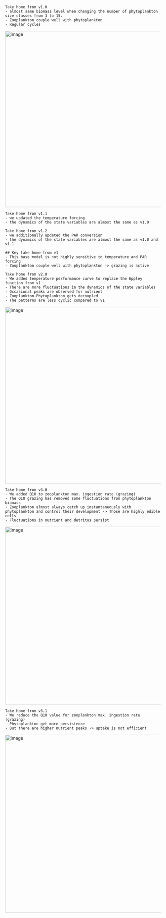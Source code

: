 ```
Take home from v1.0
- almost same biomass level when changing the number of phytoplankton size classes from 3 to 15.
- Zooplankton couple well with phytoplankton
- Regular cycles
```
<img width="569" alt="image" src="https://github.com/Debbcwing/TempSizeMod/assets/51200142/37fcb989-6a5e-4d4d-92dc-ca65864a964d">

```
Take home from v1.1
- we updated the temperature forcing 
- the dynamics of the state variables are almost the same as v1.0
```

```
Take home from v1.2
- we additionally updated the PAR conversion
- the dynamics of the state variables are almost the same as v1.0 and v1.1
```

```
## Key take home from v1
- This base model is not highly sensitive to temperature and PAR forcing
- Zooplankton couple well with phytoplankton -> grazing is active
```


```
Take home from v2.0
- We added temperature performance curve to replace the Eppley function from v1
- There are more fluctuations in the dynamics of the state variables
- Occasional peaks are observed for nutrient
- Zooplankton-Phytoplankton gets decoupled
- The patterns are less cyclic compared to v1
```
<img width="570" alt="image" src="https://github.com/Debbcwing/TempSizeMod/assets/51200142/b79de3e8-614d-44e5-8d9a-f8c2aae8352e">


```
Take home from v3.0
- We added Q10 to zooplankton max. ingestion rate (grazing)
- The Q10 grazing has removed some fluctuations from phytoplankton biomass
- Zooplankton almost always catch up instantaneously with phytoplankton and control their development -> Those are highly edible cells
- Fluctuations in nutrient and detritus persist
```
<img width="574" alt="image" src="https://github.com/Debbcwing/TempSizeMod/assets/51200142/92375cbe-67ee-4244-8bbb-ae4cef80b4b3">

```
Take home from v3.1
- We reduce the Q10 value for zooplankton max. ingestion rate (grazing)
- Phytoplankton get more persistence
- But there are higher nutrient peaks -> uptake is not efficient
```
<img width="575" alt="image" src="https://github.com/Debbcwing/TempSizeMod/assets/51200142/c1d480e1-6e9b-40ec-9c4e-c10a4673ec87">
